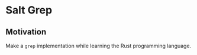 # Salt Grep

## Motivation

Make a `grep` implementation while learning the Rust programming language.
